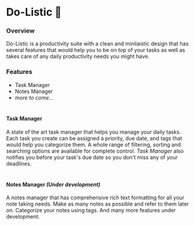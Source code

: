 # Do-Listic 📝
### Overview
Do-Listic is a productivity suite with a clean and minilaistic design that has several features that would help you to be on top of your tasks as well as takes care of any daily productivity needs you might have.

### Features
 - Task Manager
 - Notes Manager
 - *more to come...*
#

#### Task Manager
A state of the art task manager that helps you manage your daily tasks. Each task you create can be assigned a priority, due date, and tags that would help you categorize them. A whole range of filtering, sorting and searching options are available for complete control. *Task Manager* also notifies you before your task's due date so you don't miss any of your deadlines.
#
#### Notes Manager *(Under development)*
A notes manager that has comprehensive rich text formatting for all your note taking needs. Make as many notes as possible and refer to them later on. Categorize your notes using tags. And many more features under development.
